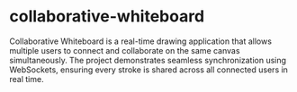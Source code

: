 # collaborative-whiteboard
Collaborative Whiteboard is a real-time drawing application that allows multiple users to connect and collaborate on the same canvas simultaneously. The project demonstrates seamless synchronization using WebSockets, ensuring every stroke is shared across all connected users in real time. 

